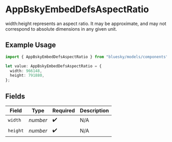 # AppBskyEmbedDefsAspectRatio

width:height represents an aspect ratio. It may be approximate, and may not correspond to absolute dimensions in any given unit.

## Example Usage

```typescript
import { AppBskyEmbedDefsAspectRatio } from "bluesky/models/components";

let value: AppBskyEmbedDefsAspectRatio = {
  width: 966148,
  height: 791880,
};
```

## Fields

| Field              | Type               | Required           | Description        |
| ------------------ | ------------------ | ------------------ | ------------------ |
| `width`            | *number*           | :heavy_check_mark: | N/A                |
| `height`           | *number*           | :heavy_check_mark: | N/A                |